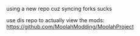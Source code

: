 using a new repo cuz syncing forks sucks

use dis repo to actually view the mods: https://github.com/MoolahModding/MoolahProject